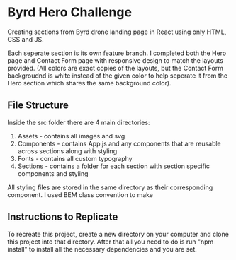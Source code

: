 # Byrd Hero Challenge

Creating sections from Byrd drone landing page in React using only HTML, CSS and JS.

Each seperate section is its own feature branch. I completed both the Hero page and Contact Form page with responsive design to match the layouts provided. (All colors are exact copies of the layouts, but the Contact Form backgroudnd is white instead of the given color to help seperate it from the Hero section which shares the same background color).

## File Structure

Inside the src folder there are 4 main directories:

1. Assets - contains all images and svg
2. Components - contains App.js and any components that are reusable across sections along with styling
3. Fonts - contains all custom typography
4. Sections - contains a folder for each section with section specific components and styling

All styling files are stored in the same directory as their corresponding component. I used BEM class convention to make

## Instructions to Replicate

To recreate this project, create a new directory on your computer and clone this project into that directory. After that all you need to do is run "npm install" to install all the necessary dependencies and you are set.
